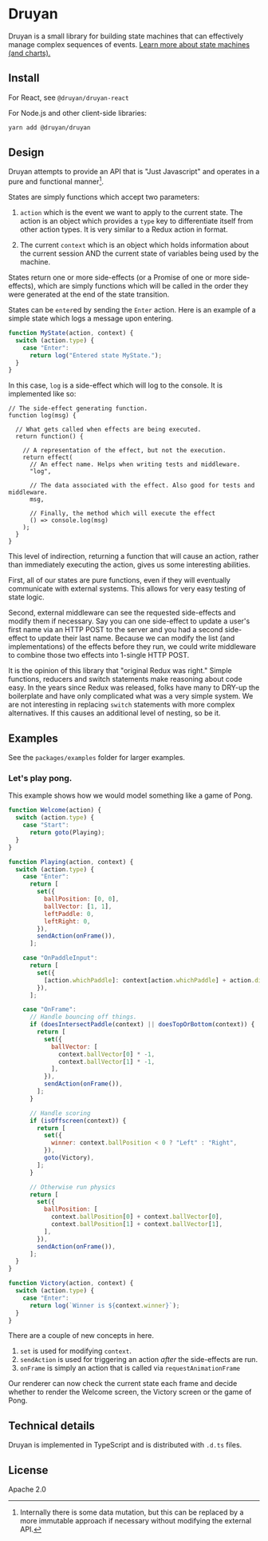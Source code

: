 # Druyan

Druyan is a small library for building state machines that can effectively manage complex sequences of events. [Learn more about state machines (and charts).](https://statecharts.github.io)

## Install

For React, see `@druyan/druyan-react`

For Node.js and other client-side libraries:

```bash
yarn add @druyan/druyan
```

## Design

Druyan attempts to provide an API that is "Just Javascript" and operates in a pure and functional manner[^1].

States are simply functions which accept two parameters:

1. `action` which is the event we want to apply to the current state. The action is an object which provides a `type` key to differentiate itself from other action types. It is very similar to a Redux action in format.

2. The current `context` which is an object which holds information about the current session AND the current state of variables being used by the machine.

States return one or more side-effects (or a Promise of one or more side-effects), which are simply functions which will be called in the order they were generated at the end of the state transition.

States can be `enter`ed by sending the `Enter` action. Here is an example of a simple state which logs a message upon entering.

```javascript
function MyState(action, context) {
  switch (action.type) {
    case "Enter":
      return log("Entered state MyState.");
  }
}
```

In this case, `log` is a side-effect which will log to the console. It is implemented like so:

```
// The side-effect generating function.
function log(msg) {

  // What gets called when effects are being executed.
  return function() {

    // A representation of the effect, but not the execution.
    return effect(
      // An effect name. Helps when writing tests and middleware.
      "log",

      // The data associated with the effect. Also good for tests and middleware.
      msg,

      // Finally, the method which will execute the effect
      () => console.log(msg)
    );
  }
}
```

This level of indirection, returning a function that will cause an action, rather than immediately executing the action, gives us some interesting abilities.

First, all of our states are pure functions, even if they will eventually communicate with external systems. This allows for very easy testing of state logic.

Second, external middleware can see the requested side-effects and modify them if necessary. Say you can one side-effect to update a user's first name via an HTTP POST to the server and you had a second side-effect to update their last name. Because we can modify the list (and implementations) of the effects before they run, we could write middleware to combine those two effects into 1-single HTTP POST.

It is the opinion of this library that "original Redux was right." Simple functions, reducers and switch statements make reasoning about code easy. In the years since Redux was released, folks have many to DRY-up the boilerplate and have only complicated what was a very simple system. We are not interesting in replacing `switch` statements with more complex alternatives. If this causes an additional level of nesting, so be it.

## Examples

See the `packages/examples` folder for larger examples.

### Let's play pong.

This example shows how we would model something like a game of Pong.

```javascript
function Welcome(action) {
  switch (action.type) {
    case "Start":
      return goto(Playing);
  }
}

function Playing(action, context) {
  switch (action.type) {
    case "Enter":
      return [
        set({
          ballPosition: [0, 0],
          ballVector: [1, 1],
          leftPaddle: 0,
          leftRight: 0,
        }),
        sendAction(onFrame()),
      ];

    case "OnPaddleInput":
      return [
        set({
          [action.whichPaddle]: context[action.whichPaddle] + action.direction,
        }),
      ];

    case "OnFrame":
      // Handle bouncing off things.
      if (doesIntersectPaddle(context) || doesTopOrBottom(context)) {
        return [
          set({
            ballVector: [
              context.ballVector[0] * -1,
              context.ballVector[1] * -1,
            ],
          }),
          sendAction(onFrame()),
        ];
      }

      // Handle scoring
      if (isOffscreen(context)) {
        return [
          set({
            winner: context.ballPosition < 0 ? "Left" : "Right",
          }),
          goto(Victory),
        ];
      }

      // Otherwise run physics
      return [
        set({
          ballPosition: [
            context.ballPosition[0] + context.ballVector[0],
            context.ballPosition[1] + context.ballVector[1],
          ],
        }),
        sendAction(onFrame()),
      ];
  }
}

function Victory(action, context) {
  switch (action.type) {
    case "Enter":
      return log(`Winner is ${context.winner}`);
  }
}
```

There are a couple of new concepts in here.

1. `set` is used for modifying `context`.
2. `sendAction` is used for triggering an action _after_ the side-effects are run.
3. `onFrame` is simply an action that is called via `requestAnimationFrame`

Our renderer can now check the current state each frame and decide whether to render the Welcome screen, the Victory screen or the game of Pong.

## Technical details

Druyan is implemented in TypeScript and is distributed with `.d.ts` files.

## License

Apache 2.0

[^1]: Internally there is some data mutation, but this can be replaced by a more immutable approach if necessary without modifying the external API.
